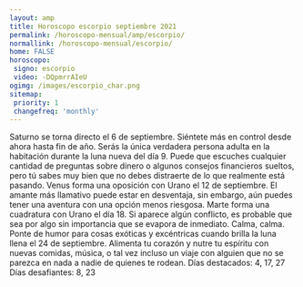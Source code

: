 ```yaml
---
layout: amp
title: Horoscopo escorpio septiembre 2021 
permalink: /horoscopo-mensual/amp/escorpio/
normallink: /horoscopo-mensual/escorpio/
home: FALSE
horoscopo:
 signo: escorpio
 video: -DQpmrrAIeU
ogimg: /images/escorpio_char.png
sitemap:
 priority: 1
 changefreq: 'monthly'
---
```



Saturno se torna directo el 6 de septiembre. Siéntete más en control desde ahora hasta fin de año. 
Serás la única verdadera persona adulta en la habitación durante la luna nueva del día 9. Puede que escuches cualquier cantidad de preguntas sobre dinero o algunos consejos financieros sueltos, pero tú sabes muy bien que no debes distraerte de lo que realmente está pasando. 
Venus forma una oposición con Urano el 12 de septiembre. El amante más llamativo puede estar en desventaja, sin embargo, aún puedes tener una aventura con una opción menos riesgosa. 
Marte forma una cuadratura con Urano el día 18. Si aparece algún conflicto, es probable que sea por algo sin importancia que se evapora de inmediato. Calma, calma. 
Ponte de humor para cosas exóticas y excéntricas cuando brilla la luna llena el 24 de septiembre. Alimenta tu corazón y nutre tu espíritu con nuevas comidas, música, o tal vez incluso un viaje con alguien que no se parezca en nada a nadie de quienes te rodean. 
Días destacados: 4, 17, 27
Días desafiantes: 8, 23